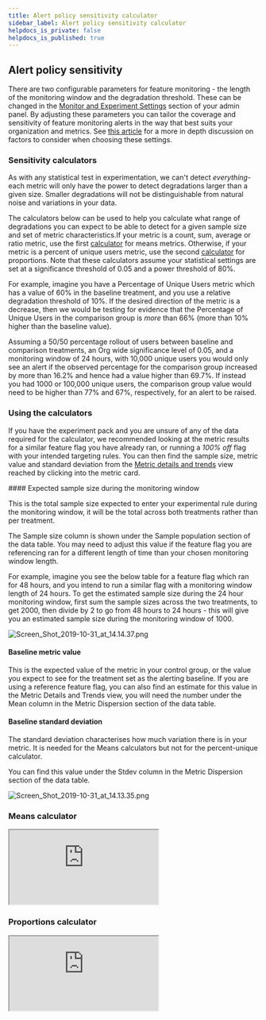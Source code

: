 ```yaml
---
title: Alert policy sensitivity calculator
sidebar_label: Alert policy sensitivity calculator
helpdocs_is_private: false
helpdocs_is_published: true
---
```


<p>
  <button hidden style={{borderRadius:'8px', border:'1px', fontFamily:'Courier New', fontWeight:'800', textAlign:'left'}}> help.split.io link: https://help.split.io/hc/en-us/articles/360035681852-Alert-policy-sensitivity-calculator <br /> ✘ images still hosted on help.split.io </button>
</p>

##  Alert policy sensitivity

<p>
  There are two configurable parameters for feature monitoring - the length of the monitoring window and the degradation threshold. These can be changed in the <a href="https://help.split.io/hc/en-us/articles/360020640752" target="_blank" rel="noopener">Monitor and Experiment Settings</a> section of your admin panel. By adjusting these parameters you can tailor the coverage and sensitivity of feature monitoring alerts in the way that best suits your organization and metrics. See <a href="https://help.split.io/hc/en-us/articles/360035504952?flash_digest=6d4b16bfe110af1e4dea384bf878409d61d30bfd&amp;flash_digest=ddbe4a4ee843bd2a5d26a1960d88d9f2c2f7da3e" target="_blank" rel="noopener">this article</a> for a more in depth discussion on factors to consider when choosing these settings.
</p>

### Sensitivity calculators

<p>
  As with any statistical test in experimentation, we can't detect
  <em>everything</em><em>-</em>each metric will only have the power
  to detect degradations larger than a given size. Smaller degradations will not
  be distinguishable from natural noise and variations in your data.
</p>
<p>
  The calculators below can be used to help you calculate what range of degradations
  you can expect to be able to detect for a given sample size and set of metric
  characteristics.If your metric is a count, sum, average or ratio metric,
  use the first
  <a href="#h_9859c3c7-1c9c-44d1-980d-416359eebda6" target="_self">calculator</a>
  for means metrics. Otherwise, if your metric is a percent of unique users metric,
  use the second
  <a href="#h_c83fdd4e-10cc-42d3-b87c-62cdb264ec13" target="_self">calculator</a>
  for proportions. Note that these calculators assume your statistical settings
  are set at a significance threshold of 0.05 and a power threshold of 80%.
</p>
<p>
  For example, imagine you have a Percentage of Unique Users metric which has a value of 60% in the baseline treatment, and you use a relative degradation threshold of 10%. If the desired direction of the metric is a decrease, then we would be testing for evidence that the Percentage of Unique Users in the comparison group is <em>more</em> than 66% (more than 10% higher than the baseline value).
</p>
<p>
  Assuming a 50/50 percentage rollout of users between baseline and comparison treatments, an Org wide significance level of 0.05, and a monitoring window of 24 hours, with 10,000 unique users you would only see an alert if the observed percentage for the comparison group increased by more than 16.2% and hence had a value higher than 69.7%. If instead you had 1000 or 100,000 unique users, the comparison group value would need to be higher than 77% and 67%, respectively, for an alert to be raised.
</p>

### Using the calculators

<p>
  If you have the experiment pack and you are unsure of any of the data required
  for the calculator, we recommended looking at the metric results for a similar
  feature flag you have already ran, or running a <em>100% off</em> flag with your
  intended targeting rules. You can then find the sample size, metric value and
  standard deviation from the
  <a href="https://help.split.io/hc/en-us/articles/360025376251" target="_blank" rel="noopener">Metric details and trends</a>
  view reached by clicking into the metric card.
</p>
#### Expected sample size during the monitoring window
<p>
  This is the total sample size expected to enter your experimental rule during
  the monitoring window, it will be the total across both treatments rather than
  per treatment.
</p>
<p>
  The Sample size column is shown under the Sample population section of the data
  table. You may need to adjust this value if the feature flag you are referencing
  ran for a different length of time than your chosen monitoring window length.
</p>
<p>
  For example, imagine you see the below table for a feature flag which ran for
  48 hours, and you intend to run a similar flag with a monitoring window length
  of 24 hours. To get the estimated sample size during the 24 hour monitoring window,
  first sum the sample sizes across the two treatments, to get 2000, then divide
  by 2 to go from 48 hours to 24 hours - this will give you an estimated sample
  size during the monitoring window of 1000.
</p>
<p>
  <img src="https://help.split.io/hc/article_attachments/26883568432397" alt="Screen_Shot_2019-10-31_at_14.14.37.png" />
</p>

#### Baseline metric value

<p>
  This is the expected value of the metric in your control group, or the value
  you expect to see for the treatment set as the alerting baseline. If you are
  using a reference feature flag, you can also find an estimate for this value
  in the Metric Details and Trends view, you will need the number under the Mean
  column in the Metric Dispersion section of the data table.
</p>

#### Baseline standard deviation

<p>
  The standard deviation characterises how much variation there is in your metric.
  It is needed for the Means calculators but not for the percent-unique calculator.
</p>
<p>
  You can find this value under the Stdev column in the Metric Dispersion section
  of the data table.
</p>
<p>
  <img src="https://help.split.io/hc/article_attachments/26883568466445" alt="Screen_Shot_2019-10-31_at_14.13.35.png" />
</p>

### Means calculator

<p>
  <iframe style={{width: '900px', height: '850px', border: 0, borderRadius: '4px', overflow: 'hidden'}} src="https://exp-calc-alertmeans-confwindow-baf229399d58.herokuapp.com/" sandbox="allow-modals allow-forms allow-popups allow-scripts allow-same-origin"></iframe>
</p>

### Proportions calculator

<p>
  <iframe style={{width: '900px', height: '850px', border: 0, borderRadius: '4px', overflow: 'hidden'}} src="https://exp-calc-alertprop-confwindow-8c155dbd4fc1.herokuapp.com/" sandbox="allow-modals allow-forms allow-popups allow-scripts allow-same-origin"></iframe>
</p>